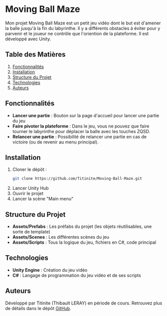 # Moving Ball Maze

Mon projet Moving Ball Maze est un petit jeu vidéo dont le but est d'amener la balle jusqu'à la fin du labyrinthe. Il y a différents obstacles à éviter pour y parvenir et le joueur ne contrôle que l'oriention de la plateforme. Il est développé avec Unity.

## Table des Matières
1. [Fonctionnalités](#fonctionnalités)
2. [Installation](#installation)
3. [Structure du Projet](#structure-du-projet)
4. [Technologies](#technologies)
5. [Auteurs](#auteurs)


## Fonctionnalités

- **Lancer une partie** : Bouton sur la page d'accueil pour lancer une partie du jeu
- **Faire pivoter la plateforme** : Dans le jeu, vous ne pouvez que faire tourner le labyrinthe pour déplacer la balle avec les touches ZQSD.
- **Relancer une partie** : Possibilité de relancer une partie en cas de victoire (ou de revenir au menu principal).
  

## Installation

1. Cloner le dépôt :
   ```bash
   git clone https://github.com/Titinite/Moving-Ball-Maze.git
   ```
2. Lancer Unity Hub
3. Ouvrir le projet
4. Lancer la scène "Main menu"


## Structure du Projet

- **Assets/Prefabs** : Les préfabs du projet (les objets réutilisables, une sorte de template)
- **Assets/Scenes** : Les différentes scènes du jeu
- **Assets/Scripts** : Tous la logique du jeu, fichiers en C#, code principal


## Technologies

- **Unity Engine** : Création du jeu vidéo
- **C#** : Langage de programmation du jeu vidéo et de ses scripts


## Auteurs
Développé par Titinite (Thibault LERAY) en période de cours. Retrouvez plus de détails dans le dépôt [GitHub](https://github.com/Titinite/Moving-Ball-Maze).
